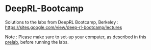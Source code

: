 # DeepRL-Bootcamp
Solutions to the labs from DeepRL Bootcamp, Berkeley : https://sites.google.com/view/deep-rl-bootcamp/lectures

Note : Please make sure to set-up your computer, as described in this [prelab](https://drive.google.com/file/d/0B1BwaUH2mk-EbktzeURrNktQVjQ/view), before running the labs.
